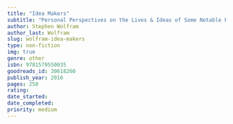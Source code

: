 ```yaml
---
title: "Idea Makers"
subtitle: "Personal Perspectives on the Lives & Ideas of Some Notable People"
author: Stephen Wolfram
author_last: Wolfram
slug: wolfram-idea-makers
type: non-fiction
img: true
genre: other
isbn: 9781579550035
goodreads_id: 30618260
publish_year: 2016
pages: 250
rating: 
date_started:
date_completed:
priority: medium
---
```

